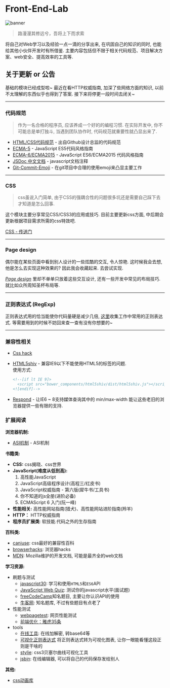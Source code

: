 # Front-End-Lab

![banner](./Images/banner.png)

> 路漫漫其修远兮，吾将上下而求索

将自己对Web学习以及经验一点一滴的分享出来, 在巩固自己的知识的同时, 也能给其他小伙伴开发时有所借鉴. 主要内容包括但不限于相关代码规范、项目解决方案、web安全、提高效率的工具等.

## 关于更新 or 公告

  基础的模块已经成型啦~ 最近在看HTTP权威指南, 加深了些网络方面的知识, 以前不太理解的东西似乎也得到了答案. 接下来将停更一段时间去闭关~

----

### 代码规范

> 作为一名合格的程序员, 应该养成一个好的的编程习惯. 在实际开发中, 你不可能总是单打独斗, 当遇到团队协作时, 代码规范就重要性就凸显出来了.

- [HTML/CSS代码规范](http://codeguide.bootcss.com) - 出自Github设计总监的代码规范
- [ECMA-5](https://github.com/anran758/Front-End-Lab/tree/master/Code%20guide/ECMA-5) - JavaScript ES5代码风格指南
- [ECMA-6/ECMA2015](https://github.com/anran758/Front-End-Lab/tree/master/Code%20guide/ECMA-6) - JavaScript ES6/ECMA2015 代码风格指南
- [JSDoc 中文文档](http://www.css88.com/doc/jsdoc/) - javascript文档注释
- [Git-Commit-Emoji](https://github.com/anran758/Front-End-Lab/tree/master/Code%20guide/git-commit-emoji) - 在git项目中合理的使用emoji来凸显主要工作

----

### CSS

> css虽说入门简单, 由于CSS的强耦合性的问题很多坑还是需要自己踩下去才知道是怎么回事.

这个模块主要分享常见CSS/CSS3的应用或技巧. 目前主要更新css方面, 中后期会更新根据项目需求所需的css特效吧.

[CSS - 传送门](https://github.com/anran758/Front-End-Lab/tree/master/CSS)

----

### Page design

偶尔能在某些页面中看到别人设计的一些炫酷的交互, 令人惊艳. 这时候我会去想, 他是怎么去实现这种效果的? 因此我会收藏起来. 去尝试实现.

*[Page design](https://github.com/anran758/Front-End-Lab/tree/master/Page%20design)* 里却不单单只放着这些交互设计, 还有一些开发中常见的布局技巧. 就比如众所周知圣杯布局等.

----

### 正则表达式 (RegExp)

正则表达式用的恰当能使你代码量硬是减少几倍, [这里](https://github.com/anran758/Front-End-Lab/tree/master/RegExp)收集工作中常用的正则表达式. 等需要用到的时候不妨回来查一查有没有你想要的~

----

### 兼容性相关

- [Css hack](http://browserhacks.com/)
- [HTML5shiv](https://github.com/aFarkas/html5shiv) - 兼容IE9以下不能使用HTML5的标签的问题.  
  使用方式:

  ``` html
  <!--[if lt IE 9]>
    <script src="bower_components/html5shiv/dist/html5shiv.js"></script>
  <![endif]-->
  ```

- [Respond](https://github.com/scottjehl/Respond) - 让IE6 ~ 8支持媒体查询其中的 min/max-width 能让这些老旧的浏览器提供一些有限的支持.

### 扩展阅读

**浏览器机制:**

- [ASI机制](https://segmentfault.com/a/1190000004548664) - ASI机制

**书籍类:**

- **CSS:** css揭晓、css世界
- **JavaScript(难度从低到高):**
  1. 高性能JavaScript
  1. JavaScript高级程序设计(高程三/红皮书)
  1. JavaScript权威指南 - 第六版(犀牛书/工具书)
  1. 你不知道的js全册(进阶必备)
  1. ECMAScript 6 入门(阮一峰)
- **性能相关:** 高性能网站指南(猎犬)、高性能网站进阶指南(羚羊)
- **HTTP：** HTTP权威指南
- **程序员扩展类**: 软技能.代码之外的生存指南

**百科类:**

- [caniuse](https://caniuse.com/): css最好的兼容性百科
- [browserhacks](http://browserhacks.com/): 浏览器hacks
- [MDN](https://developer.mozilla.org/zh-CN/): Mozilla维护的开发文档, 可能是最齐全的web文档

**学习资源:**

- 刷题与测试
  - [javascript30](https://javascript30.com/): 学习和使用`HTML5`和`ES6`API
  - [JavaScript Web Quiz](http://davidshariff.com/js-quiz/#): 测试你的javascript水平(面试题)
  - [freeCodeCamp](https://freecodecamp.cn/home)知名题目, 主要让你认识API的使用
  - [牛客网](https://www.nowcoder.com/): 知名题库, 不过有些题目有点老了
- 性能测试
  - [webpagetest](www.webpagetest.org): 网页性能测试
  - [前端优化：雅虎35条](http://blog.csdn.net/magneto7/article/details/53140269)
- tools
  - [在线工具](http://tool.oschina.net/encrypt?type=3): 在线加解密, 转base64等
  - [可视化正则表达式](https://regexper.com/) 将正则表达式转为可视化图表, 让你一眼能看懂这段正则是干啥的
  - [stylie](http://jeremyckahn.github.io/stylie/): css3贝塞尔曲线可视化工具
  - [jsbin](http://jsbin.com/?js,console,output): 在线编辑器, 可以将自己的代码保存发给别人

**其他:**

- [css动画库](http://elrumordelaluz.github.io/csshake/)
